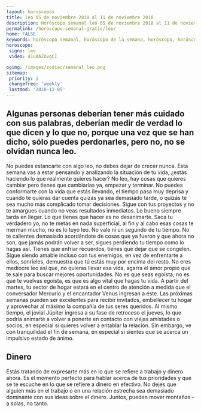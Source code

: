 ```yaml
---
layout: horoscopos
title: leo 05 de noviembre 2018 al 11 de noviembre 2018 
description: Horóscopo semanal leo 05 de noviembre 2018 al 11 de noviembre 2018. Algunas personas deberían tener más cuidado con sus palabras, deberían medir de verdad lo que dicen y lo que no, porque una vez que se han dicho, sólo puedes perdonarles, pero no, no se olvidan nunca leo.
permalink: /horoscopo-semanal-gratis/leo/
home: FALSE
keywords: horóscopo semanal, horóscopo de la semana, horóscopo, horóscopo gratis,horóscopos, horóscopo esperanza gracia, horoscopos leo la semana, horóscopos gratis, Tarot, Astrologia, Zodíaco, leo, horoscopo gratis, semanal
horoscopo:
 signo: leo
 video: 41uAAZDvgCI

ogimg: /images/zodiac/semanal_leo.png
sitemap:
 priority: 1
 changefreq: 'weekly'
 lastmod: '2018-11-05'
---
```




## Algunas personas deberían tener más cuidado con sus palabras, deberían medir de verdad lo que dicen y lo que no, porque una vez que se han dicho, sólo puedes perdonarles, pero no, no se olvidan nunca leo.

No puedes estancarte con algo leo, no debes dejar de crecer nunca. Esta semana vas a estar pensando y analizando la situación de tu vida, ¿estás haciendo lo que realmente quieres hacer? No leo, hay cosas que quieres cambiar pero tienes que cambiarlas ya, empezar y terminar. No puedes conformarte con la vida que estás llevando, el tiempo pasa muy deprisa y cuando te quieras dar cuenta quizás ya sea demasiado tarde, o quizás te sea mucho más complicado tomar decisiones. Sigue con tus proyectos y no te amargues cuando no veas resultados inmediatos. Lo bueno siempre tarda en llegar. Lo que tienes que hacer es no desanimarte. Saca tu verdadero yo, no te metas en nada superficial, al fin y al cabo esas cosas te merman mucho, no es lo tuyo leo. No vale ni un segundo de tu tiempo. No te calientes demasiado acordándote de cosas que ya fueron y que ahora no son, que jamás podrán volver a ser, sigues perdiendo tu tiempo como lo hagas así. Tienes que enfriar recuerdos, tienes que dejar que se congelen. Sigue siendo amable incluso con tus enemigos, en vez de enfrentarte a ellos, sonríeles, demuestra que tú estás muy por encima del resto. No eres mediocre leo así que, no quieras llevar esa vida, agarra el amor propio que te sale para buscar mejores oportunidades. No es que seas egoísta, no es que te vuelvas egoísta, es que es algo vital que hagas tu vida.
A partir del martes, tu sector de hogar estará en el centro de atención a medida que el conversador Mercurio y el encantador Venus ingresan a éste. Las próximas semanas pueden ser excelentes para recibir invitados, embellecer tu hogar y aprovechar al máximo la compañía de tus seres queridos. Al mismo tiempo, el jovial Júpiter ingresa a su fase de retroceso el jueves, lo que podría animarte a volver a ponerte en contacto con viejas amistades o socios, en especial si quieres volver a entablar la relación. Sin embargo, ve con tranquilidad el fin de semana, en especial si sientes que se acerca un impulsivo estado de ánimo.

## Dinero

Estás tratando de expresarte más en lo que se refiere a trabajo y dinero ahora. Es el momento perfecto para hablar acerca de tus prioridades y que se te escuche en lo que se refiere a dinero en efectivo. No dejes que alguien más en el trabajo o en una relación estrecha sea demasiado dominante con sus ideas sobre el dinero. Juntos, pueden mover montañas – a solas, no tanto.